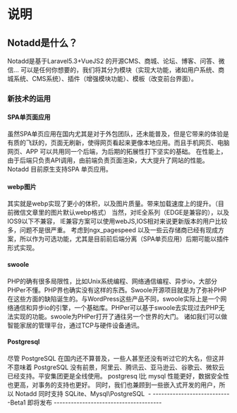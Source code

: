# 说明
## Notadd是什么？
Notadd是基于Laravel5.3+VueJS2 的开源CMS、商城、论坛、博客、问答、微信...
可以是任何你想要的，我们将其分为模块（实现大功能，诸如用户系统、商城系统、CMS系统）、插件（增强模块功能）、模板（改变前台界面）。

### 新技术的运用

#### SPA单页面应用
虽然SPA单页应用在国内尤其是对于外包团队，还未能普及，但是它带来的体验是有质的飞跃的，页面无刷新，使得网页看起来更像本地应用。而且手机网页、电脑网页、APP 可以共用同一个后端，为后期的拓展性打下坚实的基础。
在性能上，由于后端只负责API调用，由前端负责页面渲染，大大提升了网站的性能。
Notadd 目前原生支持SPA 单页应用。
#### webp图片 
其实就是webp实现了更小的体积，以及图片质量。带来加载速度上的提升。（目前微信文章里的图片默认webp格式）
当然，对IE全系列（EDGE是兼容的），以及IOS9以下不兼容， IE兼容方案可以使用webJS,IOS相对来说更新版本的用户比较多，问题不是很严重。
考虑到ngx_pagespeed 以及一些云存储商已经有现成方案，所以作为可选功能，尤其是目前前后端分离（SPA单页应用）后期可能以插件形式实现。
#### swoole
PHP的确有很多局限性，比如Unix系统编程、网络通信编程、异步io，大部分PHPer不懂。PHP界也确实没有这样的东西。Swoole开源项目就是为了弥补PHP在这些方面的缺陷诞生的。与WordPress这些产品不同，swoole实际上是一个网络通信和异步io的引擎，一个基础库。PHPer可以基于swoole去实现过去PHP无法实现的功能。swoole为PHPer打开了通往另一个世界的大门。
诸如我们可以做智能家居的管理平台，通过TCP与硬件设备通讯。
#### Postgresql
尽管 PostgreSQL 在国内还不算普及，一些人甚至还没有听过它的大名，但这并不意味着 PostgreSQL 没有前景，阿里云、腾讯云、亚马逊云、谷歌云、微软云已经支持。平安集团更是全线使用。
postgresq l比 mysql 性能更好，数据安全性也更高，对事务的支持也更好。
同时，我们也兼顾到一些嵌入式开发的用户，所以 Notadd 同时支持 SQLite、Mysql\PostgreSQL
 - ----------------------------Beta1 即将发布 --------------------------------------
